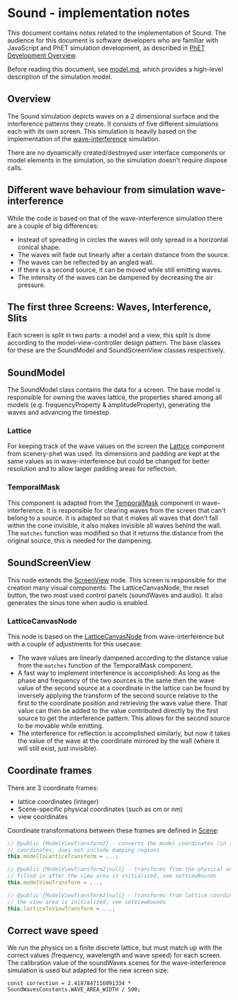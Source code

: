 # Sound - implementation notes

This document contains notes related to the implementation of Sound. The audience for this document is
software developers who are familiar with JavaScript and PhET simulation development, as described in
[PhET Development Overview](https://github.com/phetsims/phet-info/blob/main/doc/phet-development-overview.md).

Before reading this document, see [model.md](https://github.com/phetsims/wave-interference/blob/main/doc/model.md),
which provides a high-level description of the simulation model.

## Overview

The Sound simulation depicts waves on a 2 dimensional surface and the interference patterns they create. It consists of
five different simulations each with its own screen. This simulation is heavily based on the implementation of
the [wave-interference](https://github.com/phetsims/wave-interference/edit/main/doc/model.md) simulation.

There are no dynamically created/destroyed user interface components or model elements in the simulation, so the
simulation doesn't require dispose calls.

## Different wave behaviour from simulation wave-interference

While the code is based on that of the wave-interference simulation there are a couple of big differences:

- Instead of spreading in circles the waves will only spread in a horizontal conical shape.
- The waves will fade out linearly after a certain distance from the source.
- The waves can be reflected by an angled wall.
- If there is a second source, it can be moved while still emitting waves.
- The intensity of the waves can be dampened by decreasing the air pressure.

## The first three Screens: Waves, Interference, Slits

Each screen is split in two parts: a model and a view, this split is done according to the model-view-controller design
pattern. The base classes for these are the SoundModel and SoundScreenView classes respectively.

## SoundModel

The SoundModel class contains the data for a screen.
The base model is responsible for owning the waves lattice, the properties shared among all models (e.g.
frequencyProperty & amplitudeProperty), generating the waves and advancing the timestep.

### Lattice

For keeping track of the wave values on the screen
the [Lattice](https://github.com/phetsims/scenery-phet/blob/main/js/Lattice.ts) component from scenery-phet was used.
Its dimensions and padding are kept at the same values as in wave-interference but could be changed for better
resolution and to allow larger padding areas for reflection.

### TemporalMask

This component is adapted from
the [TemporalMask](https://github.com/phetsims/wave-interference/blob/main/js/common/model/TemporalMask.js) component
in wave-interference. It is responsible for clearing waves from the screen that can't belong to a source.
It is adapted so that it makes all waves that don't fall within the cone invisible, it also makes invisible all waves
behind the wall.
The ```matches``` function was modified so that it returns the distance from the original source, this is needed for the
dampening.

## SoundScreenView

This node extends the [ScreenView](https://github.com/phetsims/joist/blob/main/js/ScreenView.js) node. This screen is
responsible for the creation many visual components: The LatticeCanvasNode, the reset button, the two most used control
panels (soundWaves and audio). It also generates the sinus tone when audio is enabled.

### LatticeCanvasNode

This node is based on
the [LatticeCanvasNode](https://github.com/phetsims/wave-interference/blob/main/js/common/view/LatticeCanvasNode.js)
from wave-interference but with a couple of adjustments for this usecase:

- The wave values are linearly dampened according to the distance value from the ```matches``` function of the
  TemporalMask component.
- A fast way to implement interference is accomplished:
  As long as the phase and frequency of the two sources is the same then the wave value of the second source at a
  coordinate in the lattice can be found by inversely applying the transform of the second source relative to the first
  to the coordinate position and retrieving the wave value there. That value can then be added to the value contributed
  directly by the first source to get the interference pattern. This allows for the second source to be movable while
  emitting.
- The interference for reflection is accomplished similarly, but now it takes the value of the wave at the coordinate
  mirrored by the wall (where it will still exist, just invisible).

## Coordinate frames

There are 3 coordinate frames:

* lattice coordinates (integer)
* Scene-specific physical coordinates (such as cm or nm)
* view coordinates

Coordinate transformations between these frames are defined
in [Scene](https://github.com/phetsims/wave-interference/blob/main/js/common/model/Scene.js):

```js
// @public {ModelViewTransform2} - converts the model coordinates (in the units for this scene) to lattice
// coordinates, does not include damping regions
this.modelToLatticeTransform = ...;

// @public {ModelViewTransform2|null} - transforms from the physical units for this scene to view coordinates,
// filled in after the view area is initialized, see setViewBounds
this.modelViewTransform = ...;

// @public {ModelViewTransform2|null} - transforms from lattice coordinates to view coordinates, filled in after
// the view area is initialized, see setViewBounds
this.latticeToViewTransform = ...;
```

## Correct wave speed

We run the physics on a finite discrete lattice, but must match up with the correct values (frequency, wavelength and
wave speed) for each screen. The calibration value of the soundWaves scenes for the wave-interference simulation is used
but
adapted for the new screen size:

```const correction = 2.4187847116091334 * SoundWavesConstants.WAVE_AREA_WIDTH / 500;```
